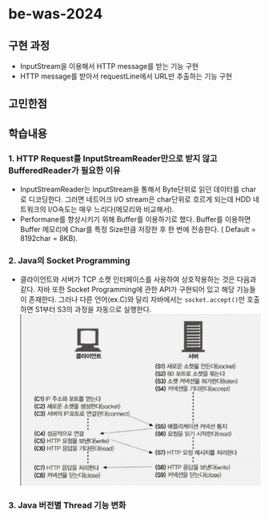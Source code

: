 # be-was-2024

## 구현 과정

- InputStream을 이용해서 HTTP message를 받는 기능 구현
- HTTP message를 받아서 requestLine에서 URL만 추출하는 기능 구현

## 고민한점

## 학습내용

### 1. HTTP Request를 InputStreamReader만으로 받지 않고 BufferedReader가 필요한 이유

- InputStreamReader는 InputStream을 통해서 Byte단위로 읽던 데이터를 char로 디코딩한다. 그러면 네트어크 I/O stream은 char단위로 흐르게
  되는데 HDD 네트워크의 I/O속도는 매우 느리다(메모리와 비교해서).
- Performane를 향상시키기 위해 Buffer를 이용하기로 했다. Buffer를 이용하면 Buffer 메모리에 Char를 특정 Size만큼 저장한 후 한 번에 전송한다. (
  Default = 8192char = 8KB).

### 2. Java의 Socket Programming

- 클라이언트와 서버가 TCP 소켓 인터페이스를 사용하여 상호작용하는 것은 다음과 같다.
  자바 또한 Socket Programming에 관한 API가 구현되어 있고 해당 기능들이 존재한다. 그러나 다른 언어(ex.C)와 달리
  자바에서는 `socket.accept()`만 호출하면 S1부터 S3의 과정을 자동으로 실행한다.
  ![img_1.png](img_1.png)

### 3. Java 버전별 Thread  기능 변화




